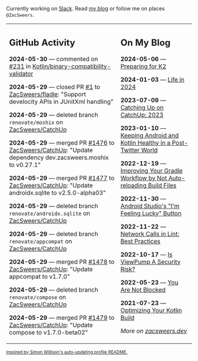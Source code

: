 Currently working on [Slack](https://slack.com/). Read [my blog](https://zacsweers.dev/) or follow me on places `@ZacSweers`.

<table><tr><td valign="top" width="60%">

## GitHub Activity
<!-- githubActivity starts -->
**2024-05-30** — commented on [#231](https://github.com/Kotlin/binary-compatibility-validator/issues/231#issuecomment-2140205885) in [Kotlin/binary-compatibility-validator](https://github.com/Kotlin/binary-compatibility-validator)

**2024-05-29** — closed PR [#1](https://github.com/ZacSweers/fladle/pull/1) to [ZacSweers/fladle](https://github.com/ZacSweers/fladle): "Support develocity APIs in JUnitXml handling"

**2024-05-29** — deleted branch `renovate/moshix` on [ZacSweers/CatchUp](https://github.com/ZacSweers/CatchUp)

**2024-05-29** — merged PR [#1476](https://github.com/ZacSweers/CatchUp/pull/1476) to [ZacSweers/CatchUp](https://github.com/ZacSweers/CatchUp): "Update dependency dev.zacsweers.moshix to v0.27.1"

**2024-05-29** — merged PR [#1477](https://github.com/ZacSweers/CatchUp/pull/1477) to [ZacSweers/CatchUp](https://github.com/ZacSweers/CatchUp): "Update androidx.sqlite to v2.5.0-alpha03"

**2024-05-29** — deleted branch `renovate/androidx.sqlite` on [ZacSweers/CatchUp](https://github.com/ZacSweers/CatchUp)

**2024-05-29** — deleted branch `renovate/appcompat` on [ZacSweers/CatchUp](https://github.com/ZacSweers/CatchUp)

**2024-05-29** — merged PR [#1478](https://github.com/ZacSweers/CatchUp/pull/1478) to [ZacSweers/CatchUp](https://github.com/ZacSweers/CatchUp): "Update appcompat to v1.7.0"

**2024-05-29** — deleted branch `renovate/compose` on [ZacSweers/CatchUp](https://github.com/ZacSweers/CatchUp)

**2024-05-29** — merged PR [#1479](https://github.com/ZacSweers/CatchUp/pull/1479) to [ZacSweers/CatchUp](https://github.com/ZacSweers/CatchUp): "Update compose to v1.7.0-beta02"
<!-- githubActivity ends -->
</td><td valign="top" width="40%">

## On My Blog
<!-- blog starts -->
**2024-05-06** — [Preparing for K2](https://www.zacsweers.dev/preparing-for-k2/)

**2024-01-03** — [Life in 2024](https://www.zacsweers.dev/life-in-2024/)

**2023-07-09** — [Catching Up on CatchUp: 2023](https://www.zacsweers.dev/catching-up-on-catchup-2023/)

**2023-01-10** — [Keeping Android and Kotlin Healthy in a Post-Twitter World](https://www.zacsweers.dev/keeping-android-healthy/)

**2022-12-19** — [Improving Your Gradle Workflow by Not Auto-reloading Build Files](https://www.zacsweers.dev/improving-your-workflow-by-not-auto-reloading-build-files/)

**2022-11-30** — [Android Studio's "I'm Feeling Lucky" Button](https://www.zacsweers.dev/android-studios-im-feeling-lucky-button/)

**2022-11-22** — [Network Calls in Lint: Best Practices](https://www.zacsweers.dev/network-calls-in-lint-best-practices/)

**2022-10-17** — [Is ViewPump A Security Risk?](https://www.zacsweers.dev/is-viewpump-a-security-risk/)

**2022-05-23** — [You Are Not Blocked](https://www.zacsweers.dev/you-are-not-blocked/)

**2021-07-23** — [Optimizing Your Kotlin Build](https://www.zacsweers.dev/optimizing-your-kotlin-build/)
<!-- blog ends -->
_More on [zacsweers.dev](https://zacsweers.dev/)_
</td></tr></table>

<sub><a href="https://simonwillison.net/2020/Jul/10/self-updating-profile-readme/">Inspired by Simon Willison's auto-updating profile README.</a></sub>